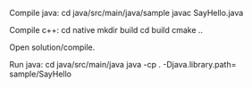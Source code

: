 Compile java:
cd java/src/main/java/sample
javac SayHello.java

Compile c++:
cd native
mkdir build
cd build
cmake ..

Open solution/compile.

Run java:
cd java/src/main/java
java -cp . -Djava.library.path=<path to output dir> sample/SayHello